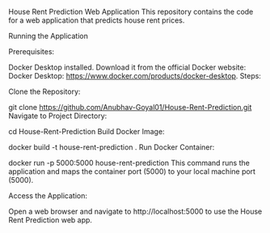 House Rent Prediction Web Application
This repository contains the code for a web application that predicts house rent prices.

Running the Application

Prerequisites:

Docker Desktop installed. Download it from the official Docker website: Docker Desktop: https://www.docker.com/products/docker-desktop.
Steps:

Clone the Repository:

git clone https://github.com/Anubhav-Goyal01/House-Rent-Prediction.git
Navigate to Project Directory:

cd House-Rent-Prediction
Build Docker Image:

docker build -t house-rent-prediction .
Run Docker Container:

docker run -p 5000:5000 house-rent-prediction
This command runs the application and maps the container port (5000) to your local machine port (5000).

Access the Application:

Open a web browser and navigate to http://localhost:5000 to use the House Rent Prediction web app.
